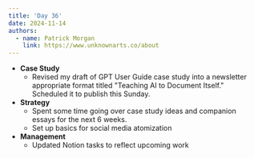 ```yaml
---
title: 'Day 36'
date: 2024-11-14
authors:
  - name: Patrick Morgan
    link: https://www.unknownarts.co/about
---
```


- **Case Study**
  - Revised my draft of GPT User Guide case study into a newsletter appropriate format titled "Teaching AI to Document Itself." Scheduled it to publish this Sunday.
- **Strategy**
  - Spent some time going over case study ideas and companion essays for the next 6 weeks.
  - Set up basics for social media atomization
- **Management**
  - Updated Notion tasks to reflect upcoming work
